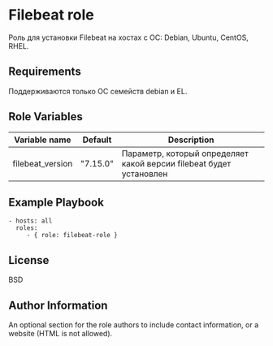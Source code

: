 Filebeat role
=========

Роль для установки Filebeat на хостах с ОС: Debian, Ubuntu, CentOS, RHEL.

Requirements
------------

Поддерживаются только ОС семейств debian и EL.

Role Variables
--------------

| Variable name  | Default  | Description |
|----------------|----------|-------------------------|
| filebeat_version | "7.15.0" | Параметр, который определяет какой версии filebeat будет установлен |

Example Playbook
----------------

    - hosts: all
      roles:
         - { role: filebeat-role }

License
-------

BSD

Author Information
------------------

An optional section for the role authors to include contact information, or a website (HTML is not allowed).
